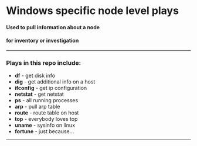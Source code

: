 # Windows specific node level plays  
#### Used to pull information about a node  
#### for inventory or investigation  

---

### Plays in this repo include:  
  - **df** - get disk info  
  - **dig** - get additional info on a host  
  - **ifconfig** - get ip configuration  
  - **netstat** - get netstat  
  - **ps** - all running processes  
  - **arp** - pull arp table  
  - **route** - route table on host  
  - **top** - everybody loves top  
  - **uname** - sysinfo on linux  
  - **fortune** - just because...  

---
